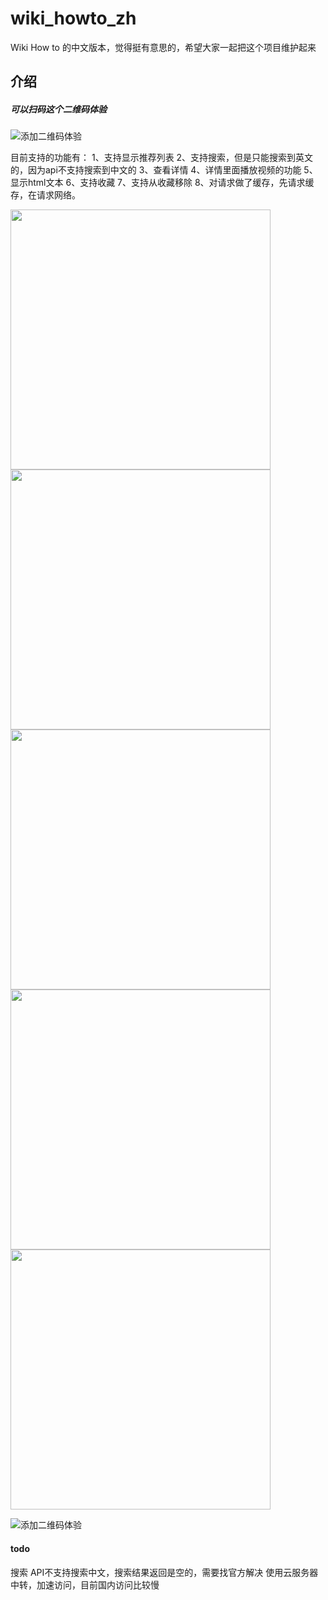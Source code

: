 # wiki_howto_zh

Wiki How to 的中文版本，觉得挺有意思的，希望大家一起把这个项目维护起来

## 介绍


##### 可以扫码这个二维码体验

![添加二维码体验](https://github.com/bravekingzhang/wikiHowTo/blob/master/art/1583063972.png)

目前支持的功能有：
1、支持显示推荐列表
2、支持搜索，但是只能搜索到英文的，因为api不支持搜索到中文的
3、查看详情
4、详情里面播放视频的功能
5、显示html文本
6、支持收藏
7、支持从收藏移除
8、对请求做了缓存，先请求缓存，在请求网络。

<img title="" src="https://github.com/bravekingzhang/wikiHowTo/blob/master/art/feature.png" alt="" data-align="center" width="416">
<img title="" src="https://github.com/bravekingzhang/wikiHowTo/blob/master/art/menu.png" alt="" data-align="center" width="416">
<img title="" src="https://github.com/bravekingzhang/wikiHowTo/blob/master/art/collect.png" alt="" data-align="center" width="416">
<img title="" src="https://github.com/bravekingzhang/wikiHowTo/blob/master/art/search.png" alt="" data-align="center" width="416">
<img title="" src="https://github.com/bravekingzhang/wikiHowTo/blob/master/art/detail.png" alt="" data-align="center" width="416">

![添加二维码体验](https://github.com/bravekingzhang/wikiHowTo/blob/master/art/detail.gif)



#### todo
搜索 API不支持搜索中文，搜索结果返回是空的，需要找官方解决
使用云服务器中转，加速访问，目前国内访问比较慢

